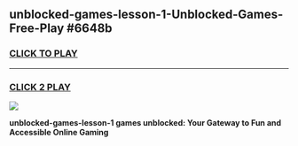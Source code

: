 
## unblocked-games-lesson-1-Unblocked-Games-Free-Play #6648b
<h3>
<a href="https://us.freeplayer.one?title=unblocked-games-lesson-1&ref=9M">CLICK TO PLAY</a></h3>
<hr>

<h3>
<a href="https://us.freeplayer.one?title=unblocked-games-lesson-1&ref=9M">CLICK 2 PLAY</a>
  
</h3>

<a href="https://us.freeplayer.one?title=unblocked-games-lesson-1&ref=9M"><img src="https://clearcache.store/games.png"></a>


**unblocked-games-lesson-1 games unblocked: Your Gateway to Fun and Accessible Online Gaming**
